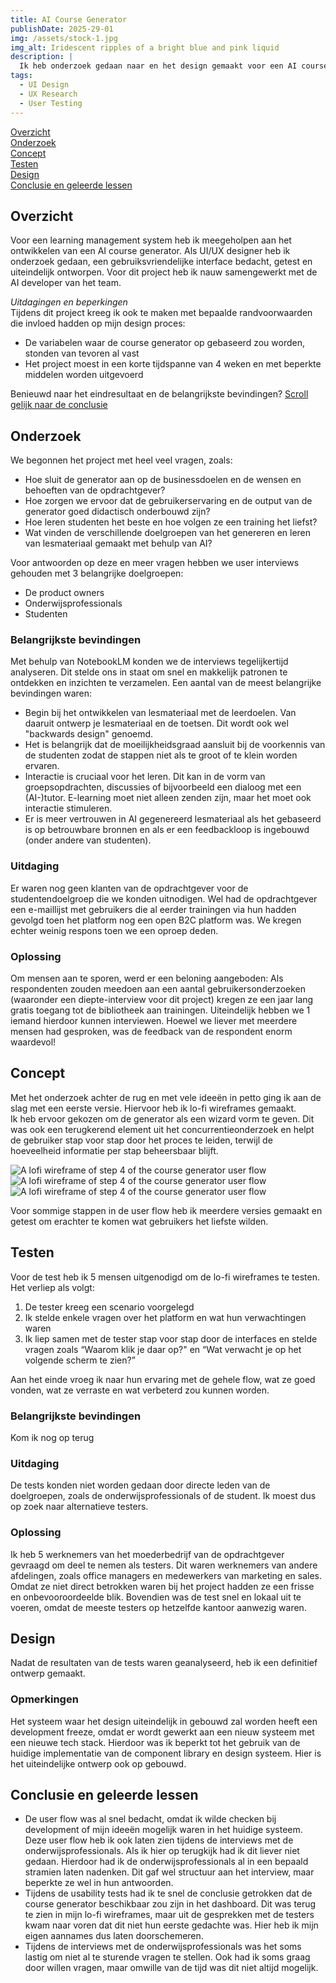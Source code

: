 ```yaml
---
title: AI Course Generator
publishDate: 2025-29-01
img: /assets/stock-1.jpg
img_alt: Iridescent ripples of a bright blue and pink liquid
description: |
  Ik heb onderzoek gedaan naar en het design gemaakt voor een AI course generator voor een learning management system.
tags:
  - UI Design
  - UX Research
  - User Testing
---
```


<a href=#overzicht>Overzicht</a><br/>
<a href=#onderzoek>Onderzoek</a><br/>
<a href=#concept>Concept</a><br/>
<a href=#testen>Testen</a><br/>
<a href=#design>Design</a><br/>
<a href=#conclusie-en-geleerde-lessen>Conclusie en geleerde lessen</a>

## Overzicht

Voor een learning management system heb ik meegeholpen aan het ontwikkelen van een AI course generator. Als UI/UX designer heb ik onderzoek gedaan, een gebruiksvriendelijke interface bedacht, getest en uiteindelijk ontworpen. Voor dit project heb ik nauw samengewerkt met de AI developer van het team.

_Uitdagingen en beperkingen_<br/>
Tijdens dit project kreeg ik ook te maken met bepaalde randvoorwaarden die invloed hadden op mijn design proces:

- De variabelen waar de course generator op gebaseerd zou worden, stonden van tevoren al vast
- Het project moest in een korte tijdspanne van 4 weken en met beperkte middelen worden uitgevoerd

Benieuwd naar het eindresultaat en de belangrijkste bevindingen? <a href=#conclusie>Scroll gelijk naar de conclusie</a>

## Onderzoek

We begonnen het project met heel veel vragen, zoals:

- Hoe sluit de generator aan op de businessdoelen en de wensen en behoeften van de opdrachtgever?
- Hoe zorgen we ervoor dat de gebruikerservaring en de output van de generator goed didactisch onderbouwd zijn?
- Hoe leren studenten het beste en hoe volgen ze een training het liefst?
- Wat vinden de verschillende doelgroepen van het genereren en leren van lesmateriaal gemaakt met behulp van AI?

Voor antwoorden op deze en meer vragen hebben we user interviews gehouden met 3 belangrijke doelgroepen:

- De product owners
- Onderwijsprofessionals
- Studenten

### Belangrijkste bevindingen

Met behulp van NotebookLM konden we de interviews tegelijkertijd analyseren. Dit stelde ons in staat om snel en makkelijk patronen te ontdekken en inzichten te verzamelen. Een aantal van de meest belangrijke bevindingen waren:

- Begin bij het ontwikkelen van lesmateriaal met de leerdoelen. Van daaruit ontwerp je lesmateriaal en de toetsen. Dit wordt ook wel "backwards design" genoemd.
- Het is belangrijk dat de moeilijkheidsgraad aansluit bij de voorkennis van de studenten zodat de stappen niet als te groot of te klein worden ervaren.
- Interactie is cruciaal voor het leren. Dit kan in de vorm van groepsopdrachten, discussies of bijvoorbeeld een dialoog met een (AI-)tutor. E-learning moet niet alleen zenden zijn, maar het moet ook interactie stimuleren.
- Er is meer vertrouwen in AI gegenereerd lesmateriaal als het gebaseerd is op betrouwbare bronnen en als er een feedbackloop is ingebouwd (onder andere van studenten).

### Uitdaging

Er waren nog geen klanten van de opdrachtgever voor de studentendoelgroep die we konden uitnodigen. Wel had de opdrachtgever een e-maillijst met gebruikers die al eerder trainingen via hun hadden gevolgd toen het platform nog een open B2C platform was. We kregen echter weinig respons toen we een oproep deden.

### Oplossing

Om mensen aan te sporen, werd er een beloning aangeboden: Als respondenten zouden meedoen aan een aantal gebruikersonderzoeken (waaronder een diepte-interview voor dit project) kregen ze een jaar lang gratis toegang tot de bibliotheek aan trainingen. Uiteindelijk hebben we 1 iemand hierdoor kunnen interviewen. Hoewel we liever met meerdere mensen had gesproken, was de feedback van de respondent enorm waardevol!

## Concept

Met het onderzoek achter de rug en met vele ideeën in petto ging ik aan de slag met een eerste versie. Hiervoor heb ik lo-fi wireframes gemaakt.<br/>
Ik heb ervoor gekozen om de generator als een wizard vorm te geven. Dit was ook een terugkerend element uit het concurrentieonderzoek en helpt de gebruiker stap voor stap door het proces te leiden, terwijl de hoeveelheid informatie per stap beheersbaar blijft.

<Image src="../../assets/lofi-wireframes/8-lofi-step4-1.jpg" alt="A lofi wireframe of step 4 of the course generator user flow" />
<Image src="../../assets/lofi-wireframes/9-lofi-step4-2.jpg" alt="A lofi wireframe of step 4 of the course generator user flow" />
<Image src="../../assets/lofi-wireframes/10-lofi-step4-3.jpg" alt="A lofi wireframe of step 4 of the course generator user flow" />

Voor sommige stappen in de user flow heb ik meerdere versies gemaakt en getest om erachter te komen wat gebruikers het liefste wilden.<br/>

## Testen

Voor de test heb ik 5 mensen uitgenodigd om de lo-fi wireframes te testen. Het verliep als volgt:

1. De tester kreeg een scenario voorgelegd
2. Ik stelde enkele vragen over het platform en wat hun verwachtingen waren
3. Ik liep samen met de tester stap voor stap door de interfaces en stelde vragen zoals “Waarom klik je daar op?" en “Wat verwacht je op het volgende scherm te zien?”

Aan het einde vroeg ik naar hun ervaring met de gehele flow, wat ze goed vonden, wat ze verraste en wat verbeterd zou kunnen worden.

### Belangrijkste bevindingen

Kom ik nog op terug

### Uitdaging

De tests konden niet worden gedaan door directe leden van de doelgroepen, zoals de onderwijsprofessionals of de student. Ik moest dus op zoek naar alternatieve testers.

### Oplossing

Ik heb 5 werknemers van het moederbedrijf van de opdrachtgever gevraagd om deel te nemen als testers. Dit waren werknemers van andere afdelingen, zoals office managers en medewerkers van marketing en sales. Omdat ze niet direct betrokken waren bij het project hadden ze een frisse en onbevooroordeelde blik. Bovendien was de test snel en lokaal uit te voeren, omdat de meeste testers op hetzelfde kantoor aanwezig waren.

## Design

Nadat de resultaten van de tests waren geanalyseerd, heb ik een definitief ontwerp gemaakt.

### Opmerkingen

Het systeem waar het design uiteindelijk in gebouwd zal worden heeft een development freeze, omdat er wordt gewerkt aan een nieuw systeem met een nieuwe tech stack. Hierdoor was ik beperkt tot het gebruik van de huidige implementatie van de component library en design systeem. Hier is het uiteindelijke ontwerp ook op gebouwd.

## Conclusie en geleerde lessen

- De user flow was al snel bedacht, omdat ik wilde checken bij development of mijn ideeën mogelijk waren in het huidige systeem. Deze user flow heb ik ook laten zien tijdens de interviews met de onderwijsprofessionals. Als ik hier op terugkijk had ik dit liever niet gedaan. Hierdoor had ik de onderwijsprofessionals al in een bepaald stramien laten nadenken. Dit gaf wel structuur aan het interview, maar beperkte ze wel in hun antwoorden.
- Tijdens de usability tests had ik te snel de conclusie getrokken dat de course generator beschikbaar zou zijn in het dashboard. Dit was terug te zien in mijn lo-fi wireframes, maar uit de gesprekken met de testers kwam naar voren dat dit niet hun eerste gedachte was. Hier heb ik mijn eigen aannames dus laten doorschemeren.
- Tijdens de interviews met de onderwijsprofessionals was het soms lastig om niet al te sturende vragen te stellen. Ook had ik soms graag door willen vragen, maar omwille van de tijd was dit niet altijd mogelijk.
